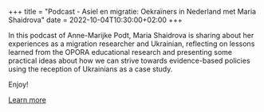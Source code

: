 +++
title = "Podcast - Asiel en migratie: Oekraïners in Nederland met Maria Shaidrova"
date = 2022-10-04T10:30:00+02:00
+++

In this podcast of Anne-Marijke Podt, Maria Shaidrova is sharing about her experiences as a migration researcher and Ukrainian, reflecting on lessons learned from the OPORA educational research and presenting some practical ideas about how we can strive towards evidence-based policies using the reception of Ukrainians as a case study.

Enjoy!

[Learn more](https://lnkd.in/envVtnHC)

<!--more--> 
